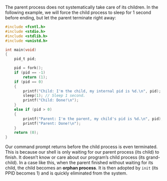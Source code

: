 The parent process does not systematically take care of its children. In the following example, we will force the child process to sleep for 1 second before ending, but let the parent terminate right away:

```c
#include <fcntl.h>
#include <stdio.h>
#include <stdlib.h>
#include <unistd.h>

int main(void)
{
    pid_t pid;

    pid = fork();
    if (pid == -1)
        return (1);
    if (pid == 0)
    {
        printf("Child: I'm the child, my internal pid is %d.\n", pid);
        sleep(1); // Sleep 1 second.
        printf("Child: Done!\n");
    }
    else if (pid > 0)
    {
        printf("Parent: I'm the parent, my child's pid is %d.\n", pid);
        printf("Parent: Done!\n");
    }
    return (0);
}
```

Our command prompt returns before the child process is even terminated. This is because our shell is only waiting for our parent process (its child) to finish. It doesn’t know or care about our program’s child process (its grand-child). In a case like this, when the parent finished without waiting for its child, the child becomes an **orphan process**. It is then adopted by `init` (its PPID becomes 1) and is quickly eliminated from the system.